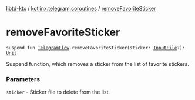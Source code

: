 [libtd-ktx](../index.md) / [kotlinx.telegram.coroutines](index.md) / [removeFavoriteSticker](./remove-favorite-sticker.md)

# removeFavoriteSticker

`suspend fun `[`TelegramFlow`](../kotlinx.telegram.core/-telegram-flow/index.md)`.removeFavoriteSticker(sticker: `[`InputFile`](https://tdlibx.github.io/td/docs/org/drinkless/td/libcore/telegram/TdApi.InputFile.html)`?): `[`Unit`](https://kotlinlang.org/api/latest/jvm/stdlib/kotlin/-unit/index.html)

Suspend function, which removes a sticker from the list of favorite stickers.

### Parameters

`sticker` - Sticker file to delete from the list.